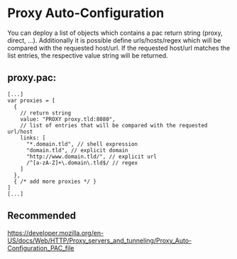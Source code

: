 # Proxy Auto-Configuration
You can deploy a list of objects which contains a pac return string (proxy, direct, ...). Additionally it is possible define urls/hosts/regex which will be compared with the requested host/url. If the requested host/url matches the list entries, the respective value string will be returned.
## proxy.pac:
```
[...]
var proxies = [
  {
    // return string
    value: "PROXY proxy.tld:8080",
    // list of entries that will be compared with the requested url/host
    links: [
      "*.domain.tld", // shell expression
      "domain.tld", // explicit domain
      "http://www.domain.tld/", // explicit url
      /^[a-zA-Z]+\.domain\.tld$/ // regex
    ]
  },
  { /* add more proxies */ }
]
[...]
```
## Recommended
https://developer.mozilla.org/en-US/docs/Web/HTTP/Proxy_servers_and_tunneling/Proxy_Auto-Configuration_PAC_file
